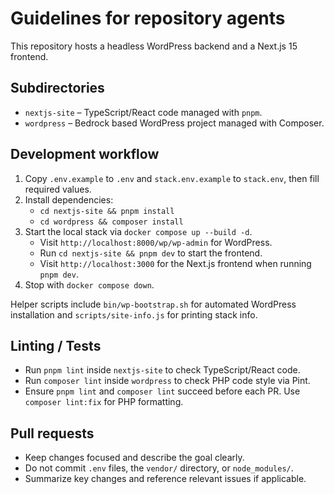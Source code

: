 # Guidelines for repository agents

This repository hosts a headless WordPress backend and a Next.js 15 frontend.

## Subdirectories
- `nextjs-site` – TypeScript/React code managed with `pnpm`.
- `wordpress` – Bedrock based WordPress project managed with Composer.

## Development workflow
1. Copy `.env.example` to `.env` and `stack.env.example` to `stack.env`, then fill required values.
2. Install dependencies:
   - `cd nextjs-site && pnpm install`
   - `cd wordpress && composer install`
3. Start the local stack via `docker compose up --build -d`.
   - Visit `http://localhost:8000/wp/wp-admin` for WordPress.
    - Run `cd nextjs-site && pnpm dev` to start the frontend.
   - Visit `http://localhost:3000` for the Next.js frontend when running `pnpm dev`.
4. Stop with `docker compose down`.

Helper scripts include `bin/wp-bootstrap.sh` for automated WordPress installation and `scripts/site-info.js` for printing stack info.
## Linting / Tests
- Run `pnpm lint` inside `nextjs-site` to check TypeScript/React code.
- Run `composer lint` inside `wordpress` to check PHP code style via Pint.
- Ensure `pnpm lint` and `composer lint` succeed before each PR. Use `composer lint:fix` for PHP formatting.

## Pull requests
- Keep changes focused and describe the goal clearly.
- Do not commit `.env` files, the `vendor/` directory, or `node_modules/`.
- Summarize key changes and reference relevant issues if applicable.

